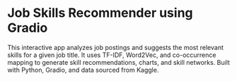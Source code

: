 # Job Skills Recommender using Gradio
This interactive app analyzes job postings and suggests the most relevant skills for a given job title.
It uses TF-IDF, Word2Vec, and co-occurrence mapping to generate skill recommendations, charts, and skill networks.
Built with Python, Gradio, and data sourced from Kaggle.

